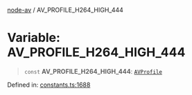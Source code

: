 [node-av](../globals.md) / AV\_PROFILE\_H264\_HIGH\_444

# Variable: AV\_PROFILE\_H264\_HIGH\_444

> `const` **AV\_PROFILE\_H264\_HIGH\_444**: [`AVProfile`](../type-aliases/AVProfile.md)

Defined in: [constants.ts:1688](https://github.com/seydx/av/blob/f8631fc881b394300b1479f511d55cf1c370a87f/src/constants/constants.ts#L1688)
